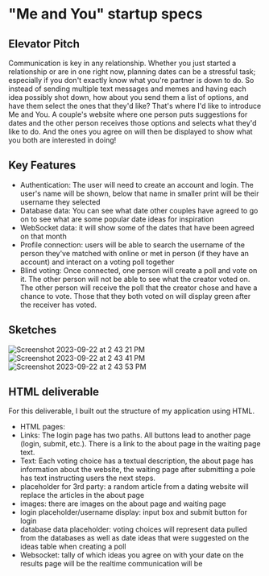 # "Me and You" startup specs
## Elevator Pitch
Communication is key in any relationship. Whether you just started a relationship or are in one right now, planning dates can be a stressful task; especially if you don't exactly know what you're partner is down to do. So instead of sending multiple text messages and memes and having each idea possibly shot down, how about you send them a list of options, and have them select the ones that they'd like? That's where I'd like to introduce Me and You. A couple's website where one person puts suggestions for dates and the other person receives those options and selects what they'd like to do. And the ones you agree on will then be displayed to show what you both are interested in doing!

## Key Features
- Authentication: The user will need to create an account and login. The user's name will be shown, below that name in smaller print will be their username they selected
- Database data: You can see what date other couples have agreed to go on to see what are some popular date ideas for inspiration
- WebSocket data: it will show some of the dates that have been agreed on that month
- Profile connection: users will be able to search the username of the person they've matched with online or met in person (if they have an account) and interact on a voting poll together
- Blind voting: Once connected, one person will create a poll and vote on it. The other person will not be able to see what the creator voted on. The other person will receive the poll that the creator chose and have a chance to vote. Those that they both voted on will display green after the receiver has voted.

## Sketches
![Screenshot 2023-09-22 at 2 43 21 PM](https://github.com/curryan7/startup/assets/103795725/2c7627fd-f1d5-4aaa-9ba1-db9cfc2d4de5)
![Screenshot 2023-09-22 at 2 43 41 PM](https://github.com/curryan7/startup/assets/103795725/462ab83f-43f5-4650-b0fc-04904d82f829)
![Screenshot 2023-09-22 at 2 43 53 PM](https://github.com/curryan7/startup/assets/103795725/bc70ad16-a047-4eed-9762-e4394eed2058)

## HTML deliverable
For this deliverable, I built out the structure of my application using HTML.
- HTML pages:
- Links: The login page has two paths. All buttons lead to another page (login, submit, etc.). There is a link to the about page in the waiting page text.
- Text: Each voting choice has a textual description, the about page has information about the website, the waiting page after submitting a pole has text instructing users the next steps.
- placeholder for 3rd party: a random article from a dating website will replace the articles in the about page
- images: there are images on the about page and waiting page
- login placeholder/username display: input box and submit button for login
- database data placeholder: voting choices will represent data pulled from the databases as well as date ideas that were suggested on the ideas table when creating a poll
- Websocket: tally of which ideas you agree on with your date on the results page will be the realtime communication will be
